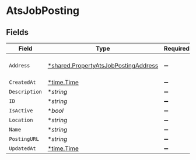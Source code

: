 # AtsJobPosting


## Fields

| Field                                                                                              | Type                                                                                               | Required                                                                                           | Description                                                                                        |
| -------------------------------------------------------------------------------------------------- | -------------------------------------------------------------------------------------------------- | -------------------------------------------------------------------------------------------------- | -------------------------------------------------------------------------------------------------- |
| `Address`                                                                                          | [*shared.PropertyAtsJobPostingAddress](../../../pkg/models/shared/propertyatsjobpostingaddress.md) | :heavy_minus_sign:                                                                                 | job-post-specific address                                                                          |
| `CreatedAt`                                                                                        | [*time.Time](https://pkg.go.dev/time#Time)                                                         | :heavy_minus_sign:                                                                                 | N/A                                                                                                |
| `Description`                                                                                      | **string*                                                                                          | :heavy_minus_sign:                                                                                 | N/A                                                                                                |
| `ID`                                                                                               | **string*                                                                                          | :heavy_minus_sign:                                                                                 | N/A                                                                                                |
| `IsActive`                                                                                         | **bool*                                                                                            | :heavy_minus_sign:                                                                                 | N/A                                                                                                |
| `Location`                                                                                         | **string*                                                                                          | :heavy_minus_sign:                                                                                 | N/A                                                                                                |
| `Name`                                                                                             | **string*                                                                                          | :heavy_minus_sign:                                                                                 | N/A                                                                                                |
| `PostingURL`                                                                                       | **string*                                                                                          | :heavy_minus_sign:                                                                                 | N/A                                                                                                |
| `UpdatedAt`                                                                                        | [*time.Time](https://pkg.go.dev/time#Time)                                                         | :heavy_minus_sign:                                                                                 | N/A                                                                                                |